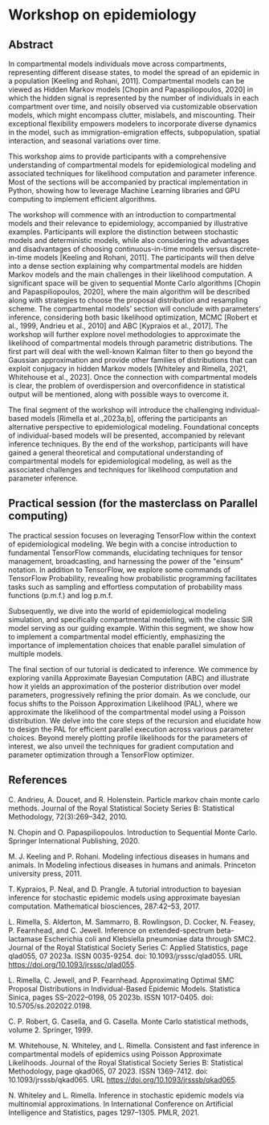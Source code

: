 # Workshop on epidemiology

## Abstract
In compartmental models individuals move across compartments, representing different disease states, to model the spread of an epidemic in a population [Keeling and Rohani, 2011]. Compartmental models can be viewed as Hidden Markov models [Chopin and Papaspiliopoulos, 2020] in which the hidden signal is represented by the number of individuals in each compartment over time, and noisily observed via customizable observation models, which might encompass clutter, mislabels, and miscounting. Their exceptional flexibility empowers modelers to incorporate diverse dynamics in the model, such as immigration-emigration effects, subpopulation, spatial interaction, and seasonal variations over time.

This workshop aims to provide participants with a comprehensive understanding of compartmental models for epidemiological modeling and associated techniques for likelihood computation and parameter inference. Most of the sections will be accompanied by practical implementation in Python, showing how to leverage Machine Learning libraries and GPU computing to implement efficient algorithms. 

The workshop will commence with an introduction to compartmental models and their relevance to epidemiology, accompanied by illustrative examples. Participants will explore the distinction between stochastic models and deterministic models, while also considering the advantages and disadvantages of choosing continuous-in-time models versus discrete-in-time models [Keeling and Rohani, 2011]. The participants will then delve into a dense section explaining why compartmental models are hidden Markov models and the main challenges in their likelihood computation. A significant space will be given to sequential Monte Carlo algorithms [Chopin and Papaspiliopoulos, 2020], where the main algorithm will be described along with strategies to choose the proposal distribution and resampling scheme. The compartmental models’ section will conclude with parameters’ inference, considering both basic likelihood optimization, MCMC [Robert et al., 1999, Andrieu et al., 2010] and ABC [Kypraios et al., 2017]. The workshop will further explore novel methodologies to approximate the likelihood of compartmental models through parametric distributions. The first part will deal with the well-known Kalman filter to then go beyond the Gaussian approximation and provide other families of distributions that can exploit conjugacy in hidden Markov models [Whiteley and Rimella, 2021, Whitehouse et al., 2023]. Once the connection with compartmental models is clear, the problem of overdispersion and overconfidence in statistical output will be mentioned, along with possible ways to overcome it. 

The final segment of the workshop will introduce the challenging individual-based models [Rimella et al.,2023a,b], offering the participants an alternative perspective to epidemiological modeling. Foundational concepts of individual-based models will be presented, accompanied by relevant inference techniques. By the end of the workshop, participants will have gained a general theoretical and computational understanding of compartmental models for epidemiological modeling, as well as the associated challenges and techniques for likelihood computation and parameter inference.

## Practical session (for the masterclass on Parallel computing)
The practical session focuses on leveraging TensorFlow within the context of epidemiological modeling. We begin with a concise introduction to fundamental TensorFlow commands, elucidating techniques for tensor management, broadcasting, and harnessing the power of the "einsum" notation. In addition to TensorFlow, we explore some commands of TensorFlow Probability, revealing how probabilistic programming facilitates tasks such as sampling and effortless computation of probability mass functions (p.m.f.) and log p.m.f.

Subsequently, we dive into the world of epidemiological modeling simulation, and specifically compartmental modelling, with the classic SIR model serving as our guiding example. Within this segment, we show how to implement a compartmental model efficiently, emphasizing the importance of implementation choices that enable parallel simulation of multiple models.

The final section of our tutorial is dedicated to inference. We commence by exploring vanilla Approximate Bayesian Computation (ABC) and illustrate how it yields an approximation of the posterior distribution over model parameters, progressively refining the prior domain. As we conclude, our focus shifts to the Poisson Approximation Likelihood (PAL), where we approximate the likelihood of the compartmental model using a Poisson distribution. We delve into the core steps of the recursion and elucidate how to design the PAL for efficient parallel execution across various parameter choices. Beyond merely plotting profile likelihoods for the parameters of interest, we also unveil the techniques for gradient computation and parameter optimization through a TensorFlow optimizer.

## References
C. Andrieu, A. Doucet, and R. Holenstein. Particle markov chain monte carlo methods. Journal of the Royal Statistical Society Series B: Statistical Methodology, 72(3):269–342, 2010.

N. Chopin and O. Papaspiliopoulos. Introduction to Sequential Monte Carlo. Springer International Publishing, 2020.

M. J. Keeling and P. Rohani. Modeling infectious diseases in humans and animals. In Modeling infectious diseases in humans and animals. Princeton university press, 2011.

T. Kypraios, P. Neal, and D. Prangle. A tutorial introduction to bayesian inference for stochastic epidemic models using approximate bayesian computation. Mathematical biosciences, 287:42–53, 2017.

L. Rimella, S. Alderton, M. Sammarro, B. Rowlingson, D. Cocker, N. Feasey, P. Fearnhead, and C. Jewell. Inference on extended-spectrum beta-lactamase Escherichia coli and Klebsiella pneumoniae data through SMC2. Journal of the Royal Statistical Society Series C: Applied Statistics, page qlad055, 07 2023a. ISSN 0035-9254. doi: 10.1093/jrsssc/qlad055. URL https://doi.org/10.1093/jrsssc/qlad055.

L. Rimella, C. Jewell, and P. Fearnhead. Approximating Optimal SMC Proposal Distributions in Individual-Based Epidemic Models. Statistica Sinica, pages SS–2022–0198, 05 2023b. ISSN 1017-0405. doi: 10.5705/ss.202022.0198.

C. P. Robert, G. Casella, and G. Casella. Monte Carlo statistical methods, volume 2. Springer, 1999.

M. Whitehouse, N. Whiteley, and L. Rimella. Consistent and fast inference in compartmental models of epidemics using Poisson Approximate Likelihoods. Journal of the Royal Statistical Society Series B: Statistical Methodology, page qkad065, 07 2023. ISSN 1369-7412. doi: 10.1093/jrsssb/qkad065. URL https://doi.org/10.1093/jrsssb/qkad065.

N. Whiteley and L. Rimella. Inference in stochastic epidemic models via multinomial approximations. In International Conference on Artificial Intelligence and Statistics, pages 1297–1305. PMLR, 2021.
